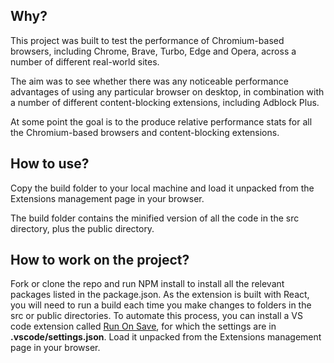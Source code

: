 ## Why?

This project was built to test the performance of Chromium-based browsers, including Chrome, Brave, Turbo, Edge and Opera, across a number of different real-world sites.

The aim was to see whether there was any noticeable performance advantages of using any particular browser on desktop, in combination with a number of different content-blocking extensions, including Adblock Plus.

At some point the goal is to the produce relative performance stats for all the Chromium-based browsers and content-blocking extensions.

## How to use?

Copy the build folder to your local machine and load it unpacked from the Extensions management page in your browser.

The build folder contains the minified version of all the code in the src directory, plus the public directory.

## How to work on the project?

Fork or clone the repo and run NPM install to install all the relevant packages listed in the package.json. As the extension is built with React, you will need to run a build each time you make changes to folders in the src or public directories. To automate this process, you can install a VS code extension called [Run On Save](https://marketplace.visualstudio.com/items?itemName=pucelle.run-on-save), for which the settings are in __.vscode/settings.json__. Load it unpacked from the Extensions management page in your browser.
